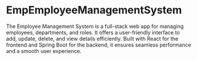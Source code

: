 # EmpEmployeeManagementSystem
 The Employee Management System is a full-stack web app for managing employees, departments, and roles. It offers a user-friendly interface to add, update, delete, and view details efficiently. Built with React for the frontend and Spring Boot for the backend, it ensures seamless performance and a smooth user experience.
